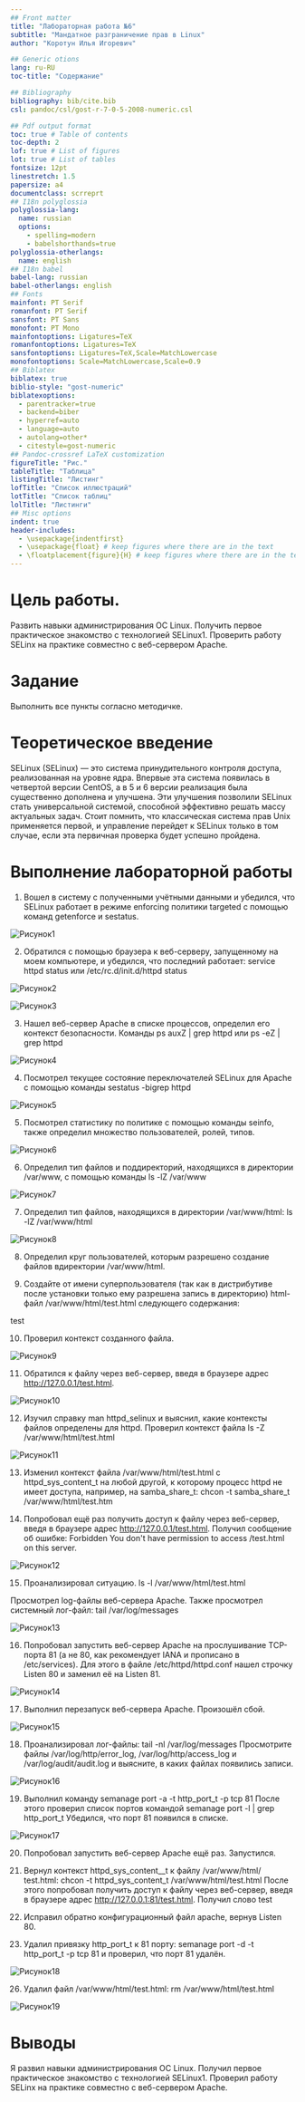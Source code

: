 ```yaml
---
## Front matter
title: "Лабораторная работа №6"
subtitle: "Мандатное разграничение прав в Linux"
author: "Коротун Илья Игоревич"

## Generic otions
lang: ru-RU
toc-title: "Содержание"

## Bibliography
bibliography: bib/cite.bib
csl: pandoc/csl/gost-r-7-0-5-2008-numeric.csl

## Pdf output format
toc: true # Table of contents
toc-depth: 2
lof: true # List of figures
lot: true # List of tables
fontsize: 12pt
linestretch: 1.5
papersize: a4
documentclass: scrreprt
## I18n polyglossia
polyglossia-lang:
  name: russian
  options:
	- spelling=modern
	- babelshorthands=true
polyglossia-otherlangs:
  name: english
## I18n babel
babel-lang: russian
babel-otherlangs: english
## Fonts
mainfont: PT Serif
romanfont: PT Serif
sansfont: PT Sans
monofont: PT Mono
mainfontoptions: Ligatures=TeX
romanfontoptions: Ligatures=TeX
sansfontoptions: Ligatures=TeX,Scale=MatchLowercase
monofontoptions: Scale=MatchLowercase,Scale=0.9
## Biblatex
biblatex: true
biblio-style: "gost-numeric"
biblatexoptions:
  - parentracker=true
  - backend=biber
  - hyperref=auto
  - language=auto
  - autolang=other*
  - citestyle=gost-numeric
## Pandoc-crossref LaTeX customization
figureTitle: "Рис."
tableTitle: "Таблица"
listingTitle: "Листинг"
lofTitle: "Список иллюстраций"
lotTitle: "Список таблиц"
lolTitle: "Листинги"
## Misc options
indent: true
header-includes:
  - \usepackage{indentfirst}
  - \usepackage{float} # keep figures where there are in the text
  - \floatplacement{figure}{H} # keep figures where there are in the text
---
```


# Цель работы.

Развить навыки администрирования ОС Linux. Получить первое практическое знакомство с технологией SELinux1. Проверить работу SELinx на практике совместно с веб-сервером Apache.


# Задание

Выполнить все пункты согласно методичке.

# Теоретическое введение

SELinux (SELinux) — это система принудительного контроля доступа, реализованная на уровне ядра. Впервые эта система появилась в четвертой версии CentOS, а в 5 и 6 версии реализация была существенно дополнена и улучшена. Эти улучшения позволили SELinux стать универсальной системой, способной эффективно решать массу актуальных задач. Стоит помнить, что классическая система прав Unix применяется первой, и управление перейдет к SELinux только в том случае, если эта первичная проверка будет успешно пройдена.

# Выполнение лабораторной работы

1. Вошел в систему с полученными учётными данными и убедился, что SELinux работает в режиме enforcing политики targeted с помощью команд getenforce и sestatus.

![Рисунок1](image/k1.jpg)

2. Обратился с помощью браузера к веб-серверу, запущенному на моем компьютере, и убедился, что последний работает:
service httpd status или /etc/rc.d/init.d/httpd status

![Рисунок2](image/k2.jpg)

![Рисунок3](image/k3.jpg)

3. Нашел веб-сервер Apache в списке процессов, определил его контекст безопасности. Команды ps auxZ | grep httpd или ps -eZ | grep httpd

![Рисунок4](image/k4.jpg)

4. Посмотрел текущее состояние переключателей SELinux для Apache с помощью команды sestatus -bigrep httpd

![Рисунок5](image/k5.jpg)

5. Посмотрел статистику по политике с помощью команды seinfo, также определил множество пользователей, ролей, типов.

![Рисунок6](image/k6.jpg)

6. Определил тип файлов и поддиректорий, находящихся в директории /var/www, с помощью команды ls -lZ /var/www

![Рисунок7](image/k7.jpg)

7. Определил тип файлов, находящихся в директории /var/www/html: ls -lZ /var/www/html

![Рисунок8](image/k8.jpg)

8. Определил круг пользователей, которым разрешено создание файлов вдиректории /var/www/html.

9. Создайте от имени суперпользователя (так как в дистрибутиве после установки только ему разрешена запись в директорию) html-файл /var/www/html/test.html следующего содержания:
    
<html>
<body>test</body>
</html>

10. Проверил контекст созданного файла.

![Рисунок9](image/k9.jpg)

11. Обратился к файлу через веб-сервер, введя в браузере адрес http://127.0.0.1/test.html.

![Рисунок10](image/k10.jpg)

12. Изучил справку man httpd_selinux и выяснил, какие контексты файлов определены для httpd. Проверил контекст файла ls -Z /var/www/html/test.html

![Рисунок11](image/k11.jpg)

13. Изменил контекст файла /var/www/html/test.html с httpd_sys_content_t на любой другой, к которому процесс httpd не имеет доступа, например, на samba_share_t:
chcon -t samba_share_t /var/www/html/test.htm

14. Попробовал ещё раз получить доступ к файлу через веб-сервер, введя в
браузере адрес http://127.0.0.1/test.html. Получил сообщение об ошибке:
Forbidden
You don't have permission to access /test.html on this server.

![Рисунок12](image/k12.jpg)

15. Проанализировал ситуацию.
ls -l /var/www/html/test.html

Просмотрел log-файлы веб-сервера Apache. Также просмотрел системный лог-файл:
tail /var/log/messages

![Рисунок13](image/k13.jpg)

16. Попробовал запустить веб-сервер Apache на прослушивание ТСР-порта
81 (а не 80, как рекомендует IANA и прописано в /etc/services). Для
этого в файле /etc/httpd/httpd.conf нашел строчку Listen 80 и
заменил её на Listen 81.

![Рисунок14](image/k14.jpg)

17. Выполнил перезапуск веб-сервера Apache. Произошёл сбой.

![Рисунок15](image/k15.jpg)

18. Проанализировал лог-файлы:
tail -nl /var/log/messages
Просмотрите файлы /var/log/http/error_log,
/var/log/http/access_log и /var/log/audit/audit.log и
выясните, в каких файлах появились записи.

![Рисунок16](image/k16.jpg)

19. Выполнил команду
semanage port -a -t http_port_t -р tcp 81
После этого проверил список портов командой
semanage port -l | grep http_port_t
Убедился, что порт 81 появился в списке.

![Рисунок17](image/k17.jpg)

20. Попробовал запустить веб-сервер Apache ещё раз. Запустился.

21. Вернул контекст httpd_sys_cоntent__t к файлу /var/www/html/ test.html:
chcon -t httpd_sys_content_t /var/www/html/test.html
После этого попробовал получить доступ к файлу через веб-сервер, введя в браузере адрес http://127.0.0.1:81/test.html.
Получил слово test

22. Исправил обратно конфигурационный файл apache, вернув Listen 80.

23. Удалил привязку http_port_t к 81 порту: semanage port -d -t http_port_t -p tcp 81 и проверил, что порт 81 удалён.

![Рисунок18](image/k18.jpg)

26. Удалил файл /var/www/html/test.html: rm /var/www/html/test.html

![Рисунок19](image/k19.jpg)

# Выводы

Я развил навыки администрирования ОС Linux. Получил первое практическое знакомство с технологией SELinux1. Проверил работу SELinx на практике совместно с веб-сервером Apache.

